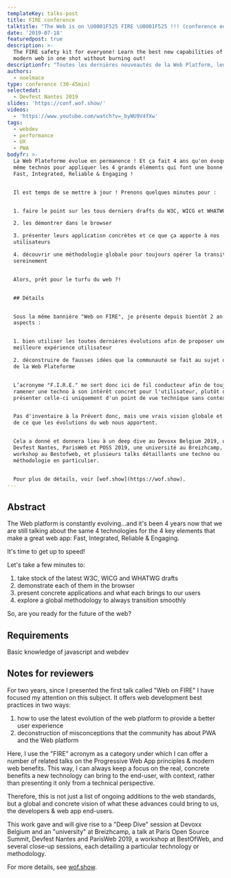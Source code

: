 ```yaml
---
templateKey: talks-post
title: FIRE conference
talktitle: "The Web is on \U0001F525 FIRE \U0001F525 !!! (conference edition)"
date: '2019-07-18'
featuredpost: true
description: >-
  The FIRE safety kit for everyone! Learn the best new capabilities of the
  modern web in one shot without burning out!
descriptionfr: "Toutes les dernières nouveautés de la Web Platform, leurs apports niveau UX, et des cas concret ! En un talk ! \U0001F92F\n\n"
authors:
  - noelmace
type: conference (30-45min)
selectedat:
  - Devfest Nantes 2019
slides: 'https://conf.wof.show/'
videos:
  - 'https://www.youtube.com/watch?v=_byWU9V4fXw'
tags:
  - webdev
  - performance
  - UX
  - PWA
bodyfr: >-
  La Web Plateforme évolue en permanence ! Et ça fait 4 ans qu'on évoque les 4
  même technos pour appliquer les 4 grands éléments qui font une bonne web app :
  Fast, Integrated, Reliable & Engaging !


  Il est temps de se mettre à jour ! Prenons quelques minutes pour :


  1. faire le point sur les tous derniers drafts du W3C, WICG et WHATWG

  2. les démontrer dans le browser

  3. présenter leurs application concrètes et ce que ça apporte à nos
  utilisateurs

  4. découvrir une méthodologie globale pour toujours opérer la transition
  sereinement


  Alors, prêt pour le turfu du web ?!


  ## Détails


  Sous la même bannière "Web on FIRE", je présente depuis bientôt 2 an deux
  aspects :


  1. bien utiliser les toutes dernières évolutions afin de proposer une
  meilleure expérience utilisateur

  2. déconstruire de fausses idées que la communauté se fait au sujet des PWA et
  de la Web Plateforme


  L’acronyme "F.I.R.E." me sert donc ici de fil conducteur afin de toujours
  ramener une techno à son intérêt concret pour l'utilisateur, plutôt que de
  présenter celle-ci uniquement d'un point de vue technique sans contexte.


  Pas d'inventaire à la Prévert donc, mais une vrais vision globale et concrète
  de ce que les évolutions du web nous apportent.


  Cela a donné et donnera lieu à un deep dive au Devoxx Belgium 2019, un talk au
  Devfest Nantes, ParisWeb et POSS 2019, une université au Breizhcamp, un
  workshop au Bestofweb, et plusieurs talks détaillants une techno ou
  méthodologie en particulier.


  Pour plus de détails, voir [wof.show](https://wof.show).
---
```

## Abstract

The Web platform is constantly evolving...and it's been 4 years now that we are still talking about the same 4 technologies for the 4 key elements that make a great web app: Fast, Integrated, Reliable & Engaging.

It's time to get up to speed!

Let's take a few minutes to:

1. take stock of the latest W3C, WICG and WHATWG drafts
2. demonstrate each of them in the browser
3. present concrete applications and what each brings to our users
4. explore a global methodology to always transition smoothly

So, are you ready for the future of the web?

## Requirements

Basic knowledge of javascript and webdev

## Notes for reviewers

For two years, since I presented the first talk called "Web on FIRE" I have focused my attention on this subject. It offers web development best practices in two ways:

1. how to use the latest evolution of the web platform to provide a better user experience
2. deconstruction of misconceptions that the community has about PWA and the Web platform

Here, I use the "FIRE" acronym as a category under which I can offer a number of related talks on the Progressive Web App principles & modern web benefits. This way, I can always keep a focus on the real, concrete benefits a new technology can bring to the end-user, with context, rather than presenting it only from a technical perspective.

Therefore, this is not just a list of ongoing additions to the web standards, but a global and concrete vision of what these advances could bring to us, the developers & web app end-users.

This work gave and will give rise to a "Deep Dive" session at Devoxx Belgium and an "university" at Breizhcamp, a talk at Paris Open Source Summit, Devfest Nantes and ParisWeb 2019, a workshop at BestOfWeb, and several close-up sessions, each detailing a particular technology or methodology.

For more details, see [wof.show](https://wof.show).
